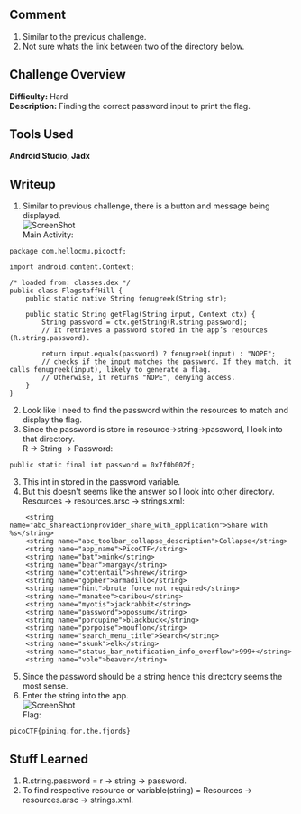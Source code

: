 ## Comment  
1. Similar to the previous challenge.  
2. Not sure whats the link between two of the directory below.  

## Challenge Overview  
**Difficulty:** Hard  
**Description:** Finding the correct password input to print the flag.   
## Tools Used  
**Android Studio, Jadx**  

## Writeup  
1. Similar to previous challenge, there is a button and message being displayed.  
![ScreenShot](https://imgur.com/fwcD45P.png)  
Main Activity:
```
package com.hellocmu.picoctf;

import android.content.Context;

/* loaded from: classes.dex */
public class FlagstaffHill {
    public static native String fenugreek(String str);

    public static String getFlag(String input, Context ctx) {
        String password = ctx.getString(R.string.password);
        // It retrieves a password stored in the app’s resources (R.string.password).

        return input.equals(password) ? fenugreek(input) : "NOPE";
        // checks if the input matches the password. If they match, it calls fenugreek(input), likely to generate a flag.
        // Otherwise, it returns "NOPE", denying access.
    }
}
```
2. Look like I need to find the password within the resources to match and display the flag.  
2. Since the password is store in resource->string->password, I look into that directory.  
R -> String -> Password:
```
public static final int password = 0x7f0b002f;
```
3. This int in stored in the password variable.  
4. But this doesn't seems like the answer so I look into other directory.  
Resources -> resources.arsc -> strings.xml:
```
    <string name="abc_shareactionprovider_share_with_application">Share with %s</string>
    <string name="abc_toolbar_collapse_description">Collapse</string>
    <string name="app_name">PicoCTF</string>
    <string name="bat">mink</string>
    <string name="bear">margay</string>
    <string name="cottentail">shrew</string>
    <string name="gopher">armadillo</string>
    <string name="hint">brute force not required</string>
    <string name="manatee">caribou</string>
    <string name="myotis">jackrabbit</string>
    <string name="password">opossum</string>
    <string name="porcupine">blackbuck</string>
    <string name="porpoise">mouflon</string>
    <string name="search_menu_title">Search</string>
    <string name="skunk">elk</string>
    <string name="status_bar_notification_info_overflow">999+</string>
    <string name="vole">beaver</string>
```
5. Since the password should be a string hence this directory seems the most sense.  
6. Enter the string into the app.  
![ScreenShot](https://imgur.com/KSK29oz.png)  
Flag:
```
picoCTF{pining.for.the.fjords}
```
## Stuff Learned  
1. R.string.password = r -> string -> password.  
2. To find respective resource or variable(string) = Resources -> resources.arsc -> strings.xml.  


